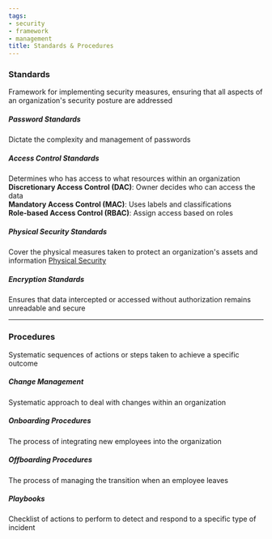 ```yaml
---
tags:
- security
- framework
- management
title: Standards & Procedures
---
```


### Standards
Framework for implementing security measures, ensuring that all aspects of an organization's security posture are addressed

##### Password Standards
Dictate the complexity and management of passwords

##### Access Control Standards
Determines who has access to what resources within an organization  
**Discretionary Access Control (DAC)**: Owner decides who can access the data  
**Mandatory Access Control (MAC)**: Uses labels and classifications  
**Role-based Access Control (RBAC)**: Assign access based on roles

##### Physical Security Standards
Cover the physical measures taken to protect an organization's assets and information
[Physical Security](../security-controls/physical-security.md)

##### Encryption Standards
Ensures that data intercepted or accessed without authorization remains unreadable and secure

---

### Procedures
Systematic sequences of actions or steps taken to achieve a specific outcome

##### Change Management
Systematic approach to deal with changes within an organization

##### Onboarding Procedures
The process of integrating new employees into the organization

##### Offboarding Procedures
The process of managing the transition when an employee leaves

##### Playbooks
Checklist of actions to perform to detect and respond to a specific type of incident
